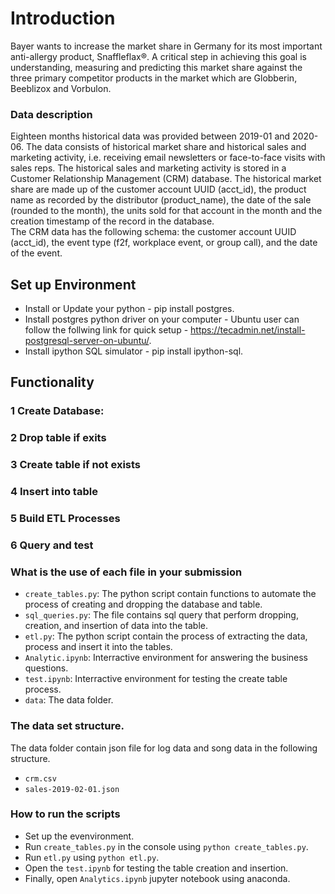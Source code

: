#	Introduction          
Bayer wants to increase the market share in Germany for its most important anti-allergy product, Snaffleflax®. A critical step in achieving this goal is understanding, measuring and predicting this market share against the three primary competitor products in the market which are Globberin, Beeblizox and Vorbulon.
### Data description
Eighteen months historical data was provided between 2019-01 and 2020-06. The data consists of historical market share and historical sales and marketing activity, i.e. receiving email newsletters or face-to-face visits with sales reps. The historical sales and marketing activity is stored in a Customer Relationship Management (CRM) database.
The historical market share are made up of the customer account UUID (acct_id), the product name as recorded by the distributor (product_name), the date of the sale (rounded to the month), the units sold for that account in the month and the creation timestamp of the record in the database.     
The CRM data has the following schema: the customer account UUID (acct_id), the event type (f2f, workplace event, or group call), and the date of the event. 

## Set up Environment
*   Install or Update your python - pip install postgres.
*   Install postgres python driver on your computer - Ubuntu user can follow the follwing link for quick setup - https://tecadmin.net/install-postgresql-server-on-ubuntu/.
*   Install ipython SQL simulator - pip install ipython-sql.

##  Functionality
### 1   Create Database: 
### 2   Drop table if exits
### 3   Create table if not exists
### 4   Insert into table
### 5   Build ETL Processes
### 6   Query and test


### What is the use of each file in your submission
*   `create_tables.py`: The python script contain functions to automate the process of creating and dropping the database and table.
*   `sql_queries.py`: The file contains sql query that perform dropping, creation, and insertion of data into the table. 
*   `etl.py`: The python script contain the process of extracting the data, process and insert it into the tables.
*   `Analytic.ipynb`: Interractive environment for answering the business questions.
*   `test.ipynb`: Interractive environment for testing the create table process.
*   `data`:  The data folder.

### The data set structure.
The data folder contain json file for log data and song data in the following structure.
*   `crm.csv`
*   `sales-2019-02-01.json`

### How to run the scripts
*   Set up the evenvironment.
*   Run `create_tables.py` in the console using `python create_tables.py`.
*   Run `etl.py` using `python etl.py`.
*	Open the `test.ipynb` for testing the table creation and insertion.
*   Finally, open `Analytics.ipynb` jupyter notebook using anaconda.